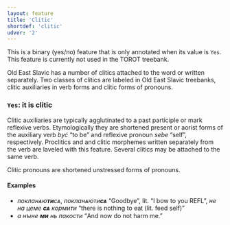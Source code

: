 ```yaml
---
layout: feature
title: 'Clitic'
shortdef: 'clitic'
udver: '2'
---
```


This is a binary (yes/no) feature that is only annotated when its value is `Yes`. This feature is currently not used in the TOROT treebank.

Old East Slavic has a number of clitics attached to the word or written separately. Two classes of clitics are labeled in Old East Slavic treebanks, clitic auxiliaries in verb forms and clitic forms of pronouns.  

### <a name="Yes">`Yes`</a>: it is clitic

Clitic auxiliaries are typically agglutinated to a past participle or mark reflexive verbs. Etymologically they are shortened present or aorist forms of the auxiliary verb _być_ “to be” and reflexive pronoun _sebe_ “self”, respectively. Proclitics and and clitic morphemes written separately from the verb are laveled with this feature. Several clitics may be attached to the same verb.

Clitic pronouns are shortened unstressed forms of pronouns.

#### Examples

* _покланѧю<b>ти</b>сѧ_, _покланѧюти<b>сѧ</b>_ “Goodbye”, lit. “I bow to you REFL”, _не на цеме <b>сѧ</b> кормити_ “there is nothing to eat (lit. feed self)”
* _а нꙑне <b>ми</b> нь пакости_ “And now do not harm me.”

<!-- Interlanguage links updated Po lis 14 15:34:41 CET 2022 -->
